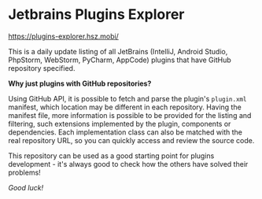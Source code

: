 # Jetbrains Plugins Explorer

https://plugins-explorer.hsz.mobi/

This is a daily update listing of all JetBrains (IntelliJ, Android Studio, PhpStorm, WebStorm,
PyCharm, AppCode) plugins that have GitHub repository specified.

**Why just plugins with GitHub repositories?**

Using GitHub API, it is possible to fetch and parse the plugin's `plugin.xml` manifest, which
location may be different in each repository. Having the manifest file, more information is possible
to be provided for the listing and filtering, such extensions implemented by the plugin, components
or dependencies. Each implementation class can also be matched with the real repository URL,
so you can quickly access and review the source code.

This repository can be used as a good starting point for plugins development - it's always good
to check how the others have solved their problems!



*Good luck!*
